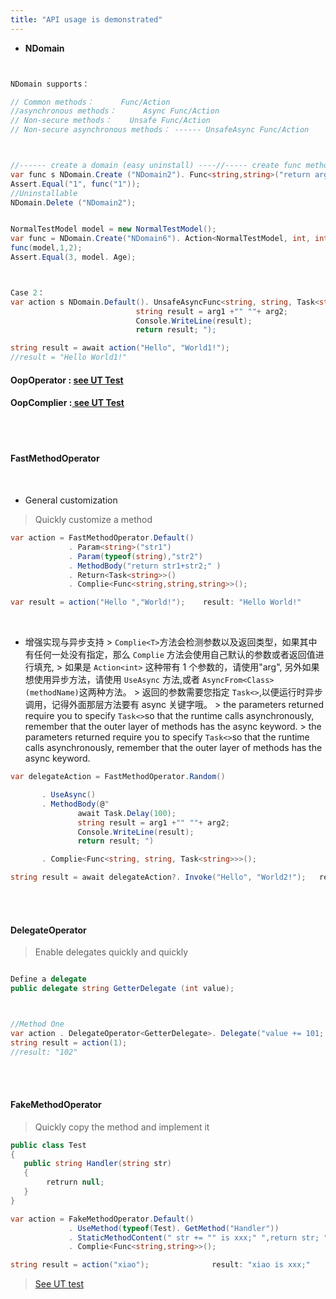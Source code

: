 ```yaml
---
title: "API usage is demonstrated"
---
```


- **NDomain**

```cs


NDomain supports：

// Common methods：      Func/Action
//asynchronous methods：      Async Func/Action
// Non-secure methods：    Unsafe Func/Action
// Non-secure asynchronous methods： ------ UnsafeAsync Func/Action



//------ create a domain (easy uninstall) ----//----- create func methods--------/
var func s NDomain.Create ("NDomain2"). Func<string,string>("return arg;" );
Assert.Equal("1", func("1"));
//Uninstallable
NDomain.Delete ("NDomain2");


NormalTestModel model = new NormalTestModel();
var func = NDomain.Create("NDomain6"). Action<NormalTestModel, int, int>("arg1. Age=arg2+arg3; ");
func(model,1,2);
Assert.Equal(3, model. Age);



Case 2：
var action s NDomain.Default(). UnsafeAsyncFunc<string, string, Task<string>>(@"
                            string result = arg1 +"" ""+ arg2;
                            Console.WriteLine(result);
                            return result; ");

string result = await action("Hello", "World1!");
//result = "Hello World1!"

```

#### OopOperator : [see UT Test](https://github.com/dotnetcore/Natasha/blob/master/test/NatashaUT/BuilderUT)

#### OopComplier :[ see UT Test](https://github.com/dotnetcore/Natasha/blob/master/test/NatashaUT/OopComplierTest.cs)

<br/>

<br/>

#### FastMethodOperator

  <br/>

- General customization

> Quickly customize a method

```cs
var action = FastMethodOperator.Default()
             . Param<string>("str1")
             . Param(typeof(string),"str2")
             . MethodBody("return str1+str2;" )
             . Return<Task<string>>()
             . Complie<Func<string,string,string>>();

var result = action("Hello ","World!");    result: "Hello World!"
```

<br/>

- 增强实现与异步支持 > `Complie<T>`方法会检测参数以及返回类型，如果其中有任何一处没有指定，那么 `Complie` 方法会使用自己默认的参数或者返回值进行填充, > 如果是 `Action<int>` 这种带有 1 个参数的，请使用"arg", 另外如果想使用异步方法，请使用 `UseAsync` 方法,或者 `AsyncFrom<Class>(methodName)`这两种方法。 > 返回的参数需要您指定 `Task<>`,以便运行时异步调用，记得外面那层方法要有 async 关键字哦。 > the parameters returned require you to specify `Task<>`so that the runtime calls asynchronously, remember that the outer layer of methods has the async keyword. > the parameters returned require you to specify `Task<>`so that the runtime calls asynchronously, remember that the outer layer of methods has the async keyword.

```cs
var delegateAction = FastMethodOperator.Random()

       . UseAsync()
       . MethodBody(@"
               await Task.Delay(100);
               string result = arg1 +"" ""+ arg2;
               Console.WriteLine(result);
               return result; ")

       . Complie<Func<string, string, Task<string>>>();

string result = await delegateAction?. Invoke("Hello", "World2!");   result: "Hello World2!"
```

<br/>
<br/>

#### DelegateOperator

> Enable delegates quickly and quickly

```cs

Define a delegate
public delegate string GetterDelegate (int value);



//Method One
var action . DelegateOperator<GetterDelegate>. Delegate("value += 101; return value. ToString(); ");
string result = action(1);
//result: "102"


```

<br/>
<br/>

#### FakeMethodOperator

> Quickly copy the method and implement it

```cs
public class Test
{
   public string Handler(string str)
   {
        retrurn null;
   }
}

```

```cs
var action = FakeMethodOperator.Default()
             . UseMethod(typeof(Test). GetMethod("Handler"))
             . StaticMethodContent(" str += "" is xxx;" ",return str; ")
             . Complie<Func<string,string>>();

string result = action("xiao");              result: "xiao is xxx;"
```

> [See UT test](https://github.com/dotnetcore/Natasha/blob/master/test/NatashaUT/DynamicMethodTest.cs#L96-L196)

<br/>
<br/>
